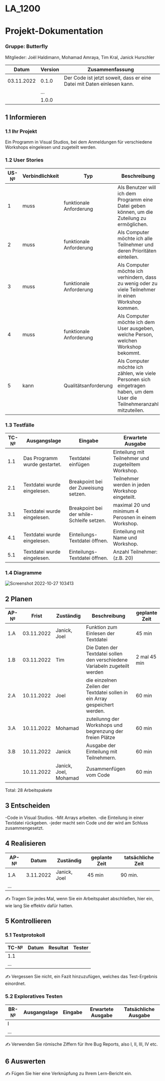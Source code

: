 # LA_1200
# Projekt-Dokumentation


### Gruppe: Butterfly
Mitglieder: Joël Haldimann, Mohamad Amraya, Tim Kral, Janick Hurschler

| Datum | Version | Zusammenfassung                                              |
| ----- | ------- | ------------------------------------------------------------ |
|  03.11.2022     | 0.1.0   |  Der Code ist jetzt soweit, dass er eine Datei mit Daten einlesen kann. |
|       | ...     |                                                              |
|       | 1.0.0   |                                                              |

## 1 Informieren

### 1.1 Ihr Projekt

Ein Programm in Visual Studios, bei dem Anmeldungen für verschiedene Workshops eingelesen und zugeteilt werden.

### 1.2 User Stories

| US-№ | Verbindlichkeit | Typ  | Beschreibung                       |
| ---- | --------------- | ---- | ---------------------------------- |
| 1    |    muss             |  funktionale Anforderung    | Als Benutzer will ich dem Programm eine Datei geben können, um die Zuteilung zu ermöglichen. |
| 2  |       muss          |  funktionale Anforderung   |        Als Computer möchte ich alle Teilnehmer und deren Prioritäten einteilen.   |
| 3 | muss | funktionale Anforderung | Als Computer möchte ich verhindern, dass zu wenig oder zu viele Teilnehmer in einen Workshop kommen. |
| 4   |    muss             |  funktionale Anforderung    | Als Computer möchte ich dem User ausgeben, welche Person, welchen Workshop bekommt. |
| 5   |    kann             |  Qualitätsanforderung    | Als Computer möchte ich zählen, wie viele Personen sich eingetragen haben, um dem User die Teilnehmeranzahl mitzuteilen. |


### 1.3 Testfälle

| TC-№ | Ausgangslage | Eingabe | Erwartete Ausgabe |
| ---- | ------------ | ------- | ----------------- |
| 1.1  | Das Programm wurde gestartet. | Textdatei einfügen        |  Einteilung mit Teilnehmer und zugeteiltem Workshop.                  |
| 2.1 | Textdatei wurde eingelesen. | Breakpoint bei der Zuweisung setzen. | Teilnehmer werden in jeden Workshop eingeteilt. |
| 3.1 | Textdatei wurde eingelesen. | Breakpoint bei der while-Schleife setzen. | maximal 20 und minimum 4 Perosnen in einem Workshop. |
| 4.1 | Textdatei wurde eingelesen. |         Einteilungs-Textdatei öffnen.          | Einteilung mit Name und Workshop. |
| 5.1 | Textdatei wurde eingelesen. | Einteilungs-Textdatei öffnen. | Anzahl Teilnehmer: (z.B. 20) |


### 1.4 Diagramme

![Screenshot 2022-10-27 103413](https://user-images.githubusercontent.com/111045792/198235501-023c56f7-9432-41ac-8d94-fcc40997807f.png)


## 2 Planen

| AP-№ | Frist | Zuständig | Beschreibung | geplante Zeit |
| ---- | ----- | --------- | ------------ | ------------- |
| 1.A  |  03.11.2022     |   Janick, Joel       |       Funktion zum Einlesen der Textdatei       |      45 min         |
|  1.B  |  03.11.2022     |    Tim       |       Die Daten der Textdatei sollen den verschiedene Variabeln zugeteilt werden       |       2 mal 45 min        |
|  2.A  |  10.11.2022     |      Joel      |   die einzelnen Zeilen der Textdatei sollen in ein Array gespeichert werden.         |      60 min         |
|  3.A  |  10.11.2022     |     Mohamad    |     zuteilunng der Workshops und begrenzung der freien Plätze     |      60 min         |
|  3.B  |  10.11.2022     |     Janick      |   Ausgabe der Einteilung mit Teilnehmern.        |      60 min         |
|    |  10.11.2022     |     Janick, Joel, Mohamad      |   Zusammenfügen vom Code        |      60 min         |
Total: 28 Arbeitspakete


## 3 Entscheiden

-Code in Visual Studios.
-Mit Arrays arbeiten.
-die Einteilung in einer Textdatei rückgeben.
-jeder macht sein Code und der wird am Schluss zusammengesetzt.

## 4 Realisieren

| AP-№ | Datum | Zuständig | geplante Zeit | tatsächliche Zeit |
| ---- | ----- | --------- | ------------- | ----------------- |
| 1.A  |  3.11.2022     |    Janick, Joel       |     45 min          |        90 min.           |
| ...  |       |           |               |                   |

✍️ Tragen Sie jedes Mal, wenn Sie ein Arbeitspaket abschließen, hier ein, wie lang Sie effektiv dafür hatten.

## 5 Kontrollieren

### 5.1 Testprotokoll

| TC-№ | Datum | Resultat | Tester |
| ---- | ----- | -------- | ------ |
| 1.1  |       |          |        |
| ...  |       |          |        |

✍️ Vergessen Sie nicht, ein Fazit hinzuzufügen, welches das Test-Ergebnis einordnet.

### 5.2 Exploratives Testen

| BR-№ | Ausgangslage | Eingabe | Erwartete Ausgabe | Tatsächliche Ausgabe |
| ---- | ------------ | ------- | ----------------- | -------------------- |
| I    |              |         |                   |                      |
| ...  |              |         |                   |                      |

✍️ Verwenden Sie römische Ziffern für Ihre Bug Reports, also I, II, III, IV etc.

## 6 Auswerten

✍️ Fügen Sie hier eine Verknüpfung zu Ihrem Lern-Bericht ein.
